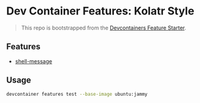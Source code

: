 # Dev Container Features: Kolatr Style

> This repo is bootstrapped from the [Devcontainers Feature Starter](https://github.com/devcontainers/feature-starter).

## Features

* [shell-message](./src/shell-message/README.md)

## Usage 

```sh
devcontainer features test --base-image ubuntu:jammy
```
